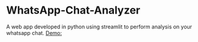 # WhatsApp-Chat-Analyzer
A web app developed in python using streamlit to perform analysis on your whatsapp chat.
[Demo: ](https://cwc-whatsapp-analyzer.herokuapp.com)
